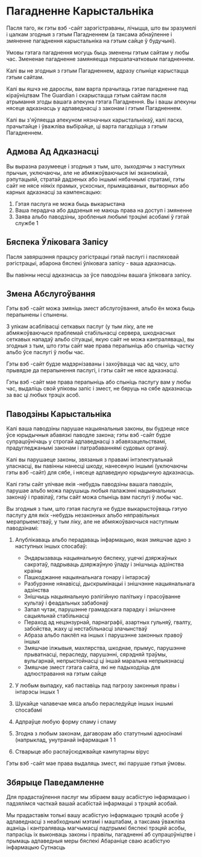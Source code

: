 # Пагадненне Карыстальніка

Пасля таго, як гэты вэб -сайт зарэгістраваны, лічыцца, што вы зразумелі і цалкам згодныя з гэтым Пагадненнем (а таксама абнаўленне і змяненне пагаднення карыстальніка на гэтым сайце ў будучыні).

Умовы гэтага пагаднення могуць быць зменены гэтым сайтам у любы час. Змененае пагадненне замяняецца першапачатковым пагадненнем.

Калі вы не згодныя з гэтым Пагадненнем, адразу спыніце карыстацца гэтым сайтам.

Калі вы яшчэ не дарослы, вам варта прачытаць гэтае пагадненне пад кіраўніцтвам The Guardian і скарыстацца гэтым сайтам пасля атрымання згоды вашага апекуна гэтага Пагаднення. Вы і вашы апекуны нясеце адказнасць у адпаведнасці з законам і гэтым Пагадненнем.

Калі вы з'яўляецца апекуном нязначных карыстальнікаў, калі ласка, прачытайце і ўважліва выбірайце, ці варта пагадзіцца з гэтым Пагадненнем.

## Адмова Ад Адказнасці

Вы выразна разумееце і згодныя з тым, што, зыходзячы з наступных прычын, уключаючы, але не абмяжоўваючыся імі эканомікай, рэпутацыяй, стратай дадзеных або іншымі нябачнымі стратамі, гэты сайт не нясе ніякіх прамых, ускосных, прымацаваных, вытворных або карных адказнасці за кампенсацыю:

1. Гэтая паслуга не можа быць выкарыстана
1. Ваша перадача або дадзеныя не маюць права на доступ і змяненне
1. Заява альбо паводзіны, зробленыя любымі трэцімі асобамі ў гэтай службе
1

## Бяспека Ўліковага Запісу

Пасля завяршэння працэсу рэгістрацыі гэтай паслугі і паспяховай рэгістрацыі, абарона бяспекі ўліковага запісу - ваша адказнасць.

Вы павінны несці адказнасць за ўсе паводзіны вашага ўліковага запісу.

## Змена Абслугоўвання

Гэты вэб -сайт можа змяніць змест абслугоўвання, альбо ён можа быць перапынены і спынены.

З улікам асаблівасці сеткавых паслуг (у тым ліку, але не абмяжоўваючыся праблемай стабільнасці сервера, шкоднасных сеткавых нападаў альбо сітуацыі, якую сайт не можа кантраляваць), вы згодныя з тым, што гэты сайт мае права перапыніць або спыніць частку альбо ўсе паслугі ў любы час.

Гэты вэб -сайт будзе мадэрнізаваны і захоўвацца час ад часу, што прывядзе да перапынення паслугі, і гэты сайт не нясе адказнасці.

Гэты вэб -сайт мае права перапыніць або спыніць паслугу вам у любы час, выдаліць свой уліковы запіс і змест, не бяруць на сябе адказнасць за вас ці любых трэціх асоб.

## Паводзіны Карыстальніка

Калі ваша паводзіны парушае нацыянальныя законы, вы будзеце нясе ўсе юрыдычныя абавязкі паводле закона; гэты вэб -сайт будзе супрацоўнічаць у строгай адпаведнасці з абавязацельствамі, прадугледжанымі законам і патрабаваннямі судовых органаў.

Калі вы парушаеце законы, звязаныя з правамі інтэлектуальнай уласнасці, вы павінны нанесці шкоду, нанесеную іншымі (уключаючы гэты вэб -сайт) для сябе, і нясеце адпаведную юрыдычную адказнасць.

Калі гэты сайт улічвае якія -небудзь паводзіны вашага паводзін, парушае альбо можа парушыць любыя палажэнні нацыянальных законаў і правілаў, гэты сайт можа спыніць вам паслугі ў любы час.

Вы згодныя з тым, што гэтая паслуга не будзе выкарыстоўваць гэтую паслугу для якіх -небудзь незаконных альбо няправільных мерапрыемстваў, у тым ліку, але не абмяжоўваючыся наступным паводзінамі:

1. Апублікаваць альбо перадаваць інфармацыю, якая змяшчае адно з наступных іншых спосабаў:

   * Эндарызаваць нацыянальную бяспеку, уцечкі дзяржаўных сакрэтаў, падрываць дзяржаўную ўладу і знішчыць адзінства краіны
   * Пашкоджанне нацыянальнага гонару і інтарэсаў
   * Разбурэнне нянавісці, дыскрымінацыі і знішчэнне нацыянальнага адзінства
   * Знішчыць нацыянальную рэлігійную палітыку і прасоўванне культаў і феадальных забабонаў
   * Запал чутак, парушэнне грамадскага парадку і знішчэнне сацыяльнай стабільнасці
   * Пераход ад нецэнзурнай, парнаграфіі, азартных гульняў, гвалту, забойства, жаху ці нестабільнасці злачынстваў
   * Абраза альбо паклёп на іншых і парушэнне законных правоў іншых
   * Змяшчае ілжывыя, махлярства, шкоднае, прымус, парушэнне прыватнасці, пераследу, парушэнні, сярэдняй траўмы, вульгарнай, непрыстойнасці ці іншай маральна непрыязнасці
   * Змяшчае змест гэтага сайта, які не падыходзіць для адлюстравання на гэтым сайце

1. У любым выпадку, каб паставіць пад пагрозу законныя правы і інтарэсы іншых
1
1. Шукайце чалавечае мяса альбо пераследуйце іншых іншымі спосабамі
1. Адпраўце любую форму спаму і спаму
1. Згодна з любым законам, дагаворам або статутнымі адносінамі (напрыклад, унутранай інфармацыя
1
1
1. Стварыце або распаўсюджвайце кампутарны вірус

Гэты вэб -сайт мае права выдаляць змест, які парушае гэтыя ўмовы.

## Збярыце Паведамленне

Для прадастаўлення паслуг мы збіраем вашу асабістую інфармацыю і падзялімся часткай вашай асабістай інфармацыі з трэцяй асобай.

Мы прадаставім толькі вашу асабістую інфармацыю трэцяй асобе ў адпаведнасці з неабходнымі мэтамі і маштабам, а таксама ўважліва ацаніць і кантраляваць магчымасці падтрымкі бяспекі трэцяй асобы, папрасіць іх выконваць законы і правілы, пагадненні аб супрацоўніцтве і прымаць адпаведныя меры бяспекі Абараніце сваю асабістую інфармацыю Сутнасць